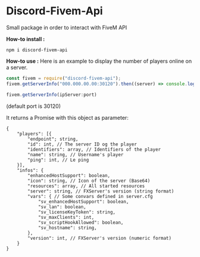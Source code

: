 # Discord-Fivem-Api
Small package in order to interact with FiveM API

**How-to install :**

```
npm i discord-fivem-api
```

**How-to use :** 
Here is an example to display the number of players online on a server.

```js
const fivem = require("discord-fivem-api");
fivem.getServerInfo("000.000.00.00:30120").then((server) => console.log(server.players.length))
```


```js
fivem.getServerInfo(ipServer:port)
```
(default port is 30120)

It returns a Promise with this object as parameter:
```
{
    "players": [{
        "endpoint"; string,
        "id": int, // The server ID og the player
        "identifiers": array, // Identifiers of the player
        "name": string, // Username's player
        "ping": int, // Le ping
    }],
    "infos": {
        "enhancedHostSupport": boolean,
        "icon": string, // Icon of the server (Base64)
        "resources": array, // All started resources
        "server": string, // FXServer's version (string format)
        "vars": { // Some convars defined in server.cfg
            "sv_enhancedHostSupport": boolean,
            "sv_lan": boolean,
            "sv_licenseKeyToken": string,
            "sv_maxClients": int,
            "sv_scriptHookAllowed": boolean,
            "sv_hostname": string,
        },
        "version": int, // FXServer's version (numeric format)
    }
}

```
